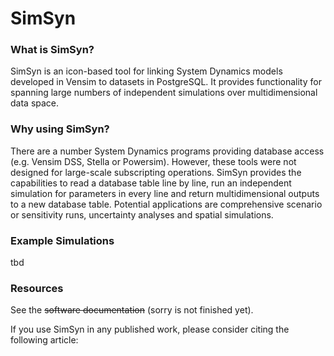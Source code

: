 # SimSyn

### What is SimSyn?

SimSyn is an icon-based tool for linking System Dynamics models developed in Vensim to datasets in PostgreSQL. It provides functionality for spanning large numbers of independent simulations over multidimensional data space. 

### Why using SimSyn?

There are a number System Dynamics programs providing database access (e.g. Vensim DSS, Stella or Powersim). However, these tools were not designed for large-scale subscripting operations. SimSyn provides the capabilities to read a database table line by line, run an independent simulation for parameters in every line and return multidimensional outputs to a new database table. Potential applications are comprehensive scenario or sensitivity runs, uncertainty analyses and spatial simulations.

### Example Simulations

tbd

### Resources

See the ~~software documentation~~ (sorry is not finished yet).

If you use SimSyn in any published work, please consider citing the following article:

 

